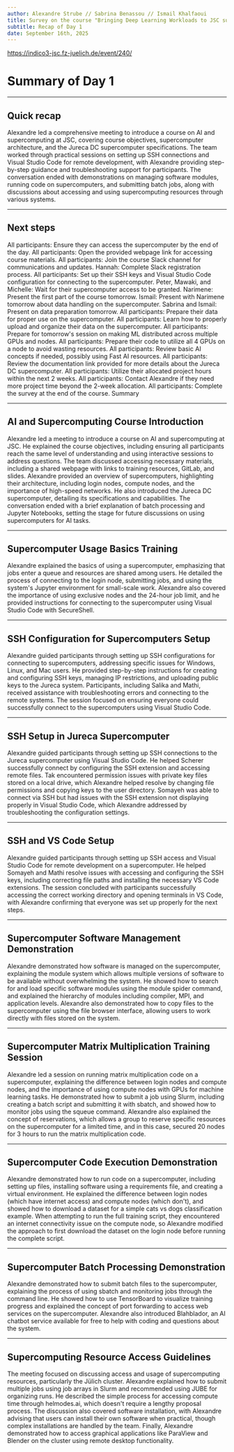 ```yaml
---
author: Alexandre Strube // Sabrina Benassou // Ismail Khalfaoui
title: Survey on the course "Bringing Deep Learning Workloads to JSC supercomputers"
subtitle: Recap of Day 1
date: September 16th, 2025
---
```

https://indico3-jsc.fz-juelich.de/event/240/

# Summary of Day 1

---

##  Quick recap

Alexandre led a comprehensive meeting to introduce a course on AI and supercomputing at JSC, covering course objectives, supercomputer architecture, and the Jureca DC supercomputer specifications. The team worked through practical sessions on setting up SSH connections and Visual Studio Code for remote development, with Alexandre providing step-by-step guidance and troubleshooting support for participants. The conversation ended with demonstrations on managing software modules, running code on supercomputers, and submitting batch jobs, along with discussions about accessing and using supercomputing resources through various systems.

---

##  Next steps

All participants: Ensure they can access the supercomputer by the end of the day.
All participants: Open the provided webpage link for accessing course materials.
All participants: Join the course Slack channel for communications and updates.
Hannah: Complete Slack registration process.
All participants: Set up their SSH keys and Visual Studio Code configuration for connecting to the supercomputer.
Peter, Mawaki, and Michelle: Wait for their supercomputer access to be granted.
Narimene: Present the first part of the course tomorrow.
Ismail: Present with Narimene tomorrow about data handling on the supercomputer.
Sabrina and Ismail: Present on data preparation tomorrow.
All participants: Prepare their data for proper use on the supercomputer.
All participants: Learn how to properly upload and organize their data on the supercomputer.
All participants: Prepare for tomorrow's session on making ML distributed across multiple GPUs and nodes.
All participants: Prepare their code to utilize all 4 GPUs on a node to avoid wasting resources.
All participants: Review basic AI concepts if needed, possibly using Fast AI resources.
All participants: Review the documentation link provided for more details about the Jureca DC supercomputer.
All participants: Utilize their allocated project hours within the next 2 weeks.
All participants: Contact Alexandre if they need more project time beyond the 2-week allocation.
All participants: Complete the survey at the end of the course.
Summary

---

##  AI and Supercomputing Course Introduction

Alexandre led a meeting to introduce a course on AI and supercomputing at JSC. He explained the course objectives, including ensuring all participants reach the same level of understanding and using interactive sessions to address questions. The team discussed accessing necessary materials, including a shared webpage with links to training resources, GitLab, and slides. Alexandre provided an overview of supercomputers, highlighting their architecture, including login nodes, compute nodes, and the importance of high-speed networks. He also introduced the Jureca DC supercomputer, detailing its specifications and capabilities. The conversation ended with a brief explanation of batch processing and Jupyter Notebooks, setting the stage for future discussions on using supercomputers for AI tasks.

---

##  Supercomputer Usage Basics Training

Alexandre explained the basics of using a supercomputer, emphasizing that jobs enter a queue and resources are shared among users. He detailed the process of connecting to the login node, submitting jobs, and using the system's Jupyter environment for small-scale work. Alexandre also covered the importance of using exclusive nodes and the 24-hour job limit, and he provided instructions for connecting to the supercomputer using Visual Studio Code with SecureShell.

---

##  SSH Configuration for Supercomputers Setup

Alexandre guided participants through setting up SSH configurations for connecting to supercomputers, addressing specific issues for Windows, Linux, and Mac users. He provided step-by-step instructions for creating and configuring SSH keys, managing IP restrictions, and uploading public keys to the Jureca system. Participants, including Salika and Mathi, received assistance with troubleshooting errors and connecting to the remote systems. The session focused on ensuring everyone could successfully connect to the supercomputers using Visual Studio Code.

---

##  SSH Setup in Jureca Supercomputer

Alexandre guided participants through setting up SSH connections to the Jureca supercomputer using Visual Studio Code. He helped Scherer successfully connect by configuring the SSH extension and accessing remote files. Tak encountered permission issues with private key files stored on a local drive, which Alexandre helped resolve by changing file permissions and copying keys to the user directory. Somayeh was able to connect via SSH but had issues with the SSH extension not displaying properly in Visual Studio Code, which Alexandre addressed by troubleshooting the configuration settings.

---

##  SSH and VS Code Setup

Alexandre guided participants through setting up SSH access and Visual Studio Code for remote development on a supercomputer. He helped Somayeh and Mathi resolve issues with accessing and configuring the SSH keys, including correcting file paths and installing the necessary VS Code extensions. The session concluded with participants successfully accessing the correct working directory and opening terminals in VS Code, with Alexandre confirming that everyone was set up properly for the next steps.

---

##  Supercomputer Software Management Demonstration

Alexandre demonstrated how software is managed on the supercomputer, explaining the module system which allows multiple versions of software to be available without overwhelming the system. He showed how to search for and load specific software modules using the module spider command, and explained the hierarchy of modules including compiler, MPI, and application levels. Alexandre also demonstrated how to copy files to the supercomputer using the file browser interface, allowing users to work directly with files stored on the system.

---

##  Supercomputer Matrix Multiplication Training Session

Alexandre led a session on running matrix multiplication code on a supercomputer, explaining the difference between login nodes and compute nodes, and the importance of using compute nodes with GPUs for machine learning tasks. He demonstrated how to submit a job using Slurm, including creating a batch script and submitting it with sbatch, and showed how to monitor jobs using the squeue command. Alexandre also explained the concept of reservations, which allows a group to reserve specific resources on the supercomputer for a limited time, and in this case, secured 20 nodes for 3 hours to run the matrix multiplication code.

---

##  Supercomputer Code Execution Demonstration

Alexandre demonstrated how to run code on a supercomputer, including setting up files, installing software using a requirements file, and creating a virtual environment. He explained the difference between login nodes (which have internet access) and compute nodes (which don't), and showed how to download a dataset for a simple cats vs dogs classification example. When attempting to run the full training script, they encountered an internet connectivity issue on the compute node, so Alexandre modified the approach to first download the dataset on the login node before running the complete script.

---

##  Supercomputer Batch Processing Demonstration

Alexandre demonstrated how to submit batch files to the supercomputer, explaining the process of using sbatch and monitoring jobs through the command line. He showed how to use TensorBoard to visualize training progress and explained the concept of port forwarding to access web services on the supercomputer. Alexandre also introduced Blahblador, an AI chatbot service available for free to help with coding and questions about the system.

---

##  Supercomputing Resource Access Guidelines

The meeting focused on discussing access and usage of supercomputing resources, particularly the Jülich cluster. Alexandre explained how to submit multiple jobs using job arrays in Slurm and recommended using JUBE for organizing runs. He described the simple process for accessing compute time through helmodes.ai, which doesn't require a lengthy proposal process. The discussion also covered software installation, with Alexandre advising that users can install their own software when practical, though complex installations are handled by the team. Finally, Alexandre demonstrated how to access graphical applications like ParaView and Blender on the cluster using remote desktop functionality.